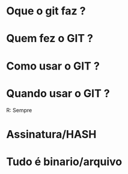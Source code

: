 # Oque o git faz ?

# Quem fez o GIT ?

# Como usar o GIT ?

# Quando usar o GIT ?
R: Sempre

# Assinatura/HASH

# Tudo é binario/arquivo



